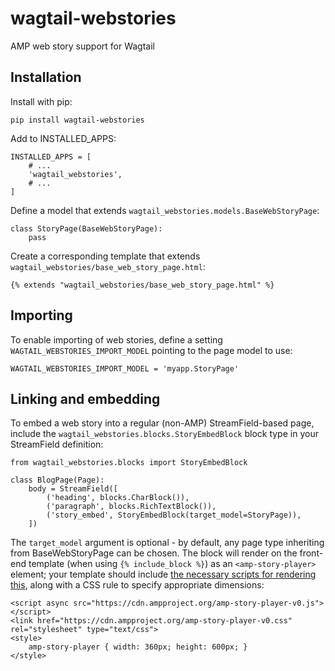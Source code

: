 # wagtail-webstories

AMP web story support for Wagtail

## Installation

Install with pip:

    pip install wagtail-webstories

Add to INSTALLED_APPS:

    INSTALLED_APPS = [
        # ...
        'wagtail_webstories',
        # ...
    ]

Define a model that extends `wagtail_webstories.models.BaseWebStoryPage`:

    class StoryPage(BaseWebStoryPage):
        pass

Create a corresponding template that extends `wagtail_webstories/base_web_story_page.html`:

    {% extends "wagtail_webstories/base_web_story_page.html" %}

## Importing

To enable importing of web stories, define a setting `WAGTAIL_WEBSTORIES_IMPORT_MODEL` pointing to the page model to use:

    WAGTAIL_WEBSTORIES_IMPORT_MODEL = 'myapp.StoryPage'

## Linking and embedding

To embed a web story into a regular (non-AMP) StreamField-based page, include the `wagtail_webstories.blocks.StoryEmbedBlock` block type in your StreamField definition:

    from wagtail_webstories.blocks import StoryEmbedBlock

    class BlogPage(Page):
        body = StreamField([
            ('heading', blocks.CharBlock()),
            ('paragraph', blocks.RichTextBlock()),
            ('story_embed', StoryEmbedBlock(target_model=StoryPage)),
        ])

The `target_model` argument is optional - by default, any page type inheriting from BaseWebStoryPage can be chosen. The block will render on the front-end template (when using `{% include_block %}`) as an `<amp-story-player>` element; your template should include [the necessary scripts for rendering this](https://amp.dev/documentation/guides-and-tutorials/integrate/embed-stories/?format=stories#embed-amp-story-player), along with a CSS rule to specify appropriate dimensions:

    <script async src="https://cdn.ampproject.org/amp-story-player-v0.js"></script>
    <link href="https://cdn.ampproject.org/amp-story-player-v0.css" rel="stylesheet" type="text/css">
    <style>
        amp-story-player { width: 360px; height: 600px; }
    </style>
